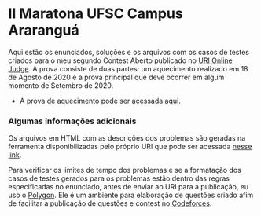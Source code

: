 # II Maratona UFSC Campus Araranguá

Aqui estão os enunciados, soluções e os arquivos com os casos de testes criados para o meu segundo Contest Aberto publicado no [URI Online Judge](https://www.urionlinejudge.com.br/). A prova consiste de duas partes: um aquecimento realizado em 18 de Agosto de 2020 e a prova principal que deve ocorrer em algum momento de Setembro de 2020.

- A prova de aquecimento pode ser acessada [aqui](https://www.urionlinejudge.com.br/judge/pt/problems/origin/192).

### Algumas informações adicionais

Os arquivos em HTML com as descrições dos problemas são geradas na ferramenta disponibilizadas pelo próprio URI que pode ser acessada [nesse link](https://www.urionlinejudge.com.br/builder/).

Para verificar os limites de tempo dos problemas e se a formatação dos casos de testes gerados para os problemas estão dentro das regras especificadas no enunciado, antes de enviar ao URI para a publicação, eu uso o [Polygon](https://polygon.codeforces.com/). Ele é um ambiente para elaboração de questões criado afim de facilitar a publicação de questões e contest no [Codeforces](https://codeforces.com/).